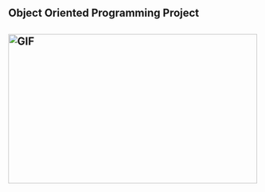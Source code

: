<h2> Object Oriented Programming Project <h2>

<img  alt="GIF" src="https://th.bing.com/th/id/R.e7c91f63ef2d153d74b037d45cc3bf1f?rik=VdqC84H88z6%2fuQ&pid=ImgRaw&r=0" width="500" height="300" />
